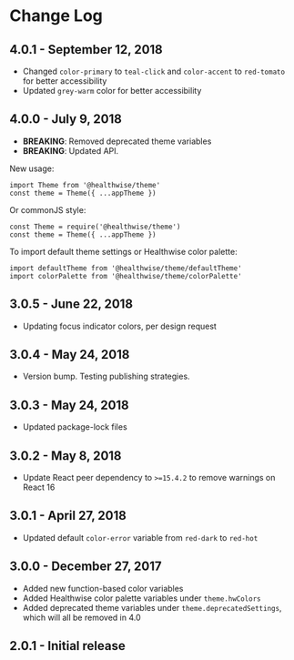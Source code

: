 # Change Log

## 4.0.1 - September 12, 2018

- Changed `color-primary` to `teal-click` and `color-accent` to `red-tomato` for better accessibility
- Updated `grey-warm` color for better accessibility

## 4.0.0 - July 9, 2018

- **BREAKING**: Removed deprecated theme variables
- **BREAKING**: Updated API.

New usage:

```
import Theme from '@healthwise/theme'
const theme = Theme({ ...appTheme })
```

Or commonJS style:

```
const Theme = require('@healthwise/theme')
const theme = Theme({ ...appTheme })
```

To import default theme settings or Healthwise color palette:

```
import defaultTheme from '@healthwise/theme/defaultTheme'
import colorPalette from '@healthwise/theme/colorPalette'
```

## 3.0.5 - June 22, 2018

- Updating focus indicator colors, per design request

## 3.0.4 - May 24, 2018

- Version bump. Testing publishing strategies.

## 3.0.3 - May 24, 2018

- Updated package-lock files

## 3.0.2 - May 8, 2018

- Update React peer dependency to `>=15.4.2` to remove warnings on React 16

## 3.0.1 - April 27, 2018

- Updated default `color-error` variable from `red-dark` to `red-hot`

## 3.0.0 - December 27, 2017

- Added new function-based color variables
- Added Healthwise color palette variables under `theme.hwColors`
- Added deprecated theme variables under `theme.deprecatedSettings`, which will all be removed in 4.0

## 2.0.1 - Initial release
